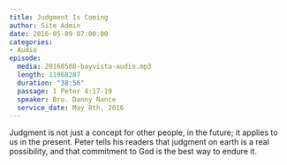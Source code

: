```yaml
---
title: Judgment Is Coming
author: Site Admin
date: 2016-05-09 07:00:00
categories:
- Audio
episode:
  media: 20160508-bayvista-audio.mp3
  length: 11968287
  duration: "38:56"
  passage: 1 Peter 4:17-19
  speaker: Bro. Danny Nance
  service_date: May 8th, 2016
---
```

Judgment is not just a concept for other people, in the future; it applies to us in the present. Peter tells his readers that judgment on earth is a real possibility, and that commitment to God is the best way to endure it.